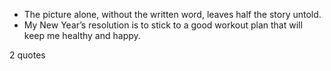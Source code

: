  - The picture alone, without the written word, leaves half the story untold.
 - My New Year’s resolution is to stick to a good workout plan that will keep me healthy and happy.

2 quotes